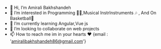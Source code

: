 - 👋 Hi, I’m Amirali Bakhshandeh
- 👀 I’m interested in Programming 🧑‍💻,Musical InstrInstruments 🎶 , And On Basketball🏀
- 🌱 I’m currently learning Angular,Vue js
- 💞️ I’m looking to collaborate on web projects
- 📫 How to reach me im in your hearts ❤️ {email : 'amiralibakhshandeh86@gmail.com'}

<!---
AmiraliBakhshandeh/AmiraliBakhshandeh is a ✨ special ✨ repository because its `README.md` (this file) appears on your GitHub profile.
You can click the Preview link to take a look at your changes.
--->
